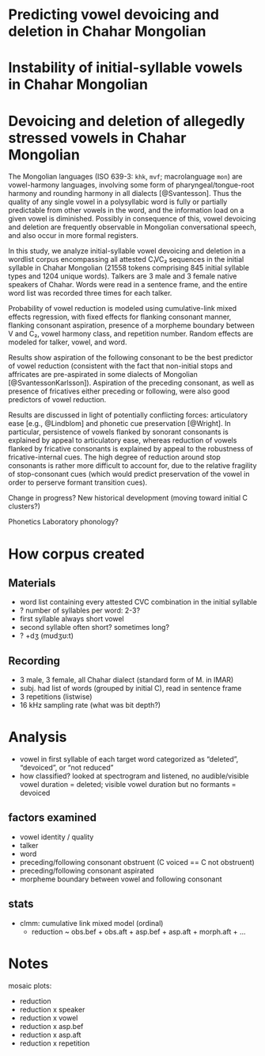 # Predicting vowel devoicing and deletion in Chahar Mongolian
# Instability of initial-syllable vowels in Chahar Mongolian
# Devoicing and deletion of allegedly stressed vowels in Chahar Mongolian
<!-- Choose a title that clearly indicates the topic of the research and is not more than one 7-inch typed line. Note that your choice of title has considerable influence on how your paper or poster is grouped with others to form thematically coherent sessions. A clear relationship between the title and content of your abstract will help ensure it is assigned to an appropriate session, should it be selected for presentation. -->

<!-- State the problem or research question raised by prior work, with specific reference to relevant prior research. -->
The Mongolian languages (ISO 639-3: `khk`, `mvf`; macrolanguage `mon`) are vowel-harmony languages, involving some form of pharyngeal/tongue-root harmony and rounding harmony in all dialects [@Svantesson]. Thus the quality of any single vowel in a polysyllabic word is fully or partially predictable from other vowels in the word, and the information load on a given vowel is diminished. Possibly in consequence of this, vowel devoicing and deletion are frequently observable in Mongolian conversational speech, and also occur in more formal registers.

<!-- Debate in Mongolist linguistics on the placement of stress -- initial syllables supposedly stressed -- why would stressed vowels be deleted? @Svantesson, @Walker, Yurong may be able to provide more citations -->

<!-- State the main point or argument of the proposed presentation. -->
In this study, we analyze initial-syllable vowel devoicing and deletion in a wordlist corpus encompassing all attested C₁VC₂ sequences in the initial syllable in Chahar Mongolian (21558 tokens comprising 845 initial syllable types and 1204 unique words). Talkers are 3 male and 3 female native speakers of Chahar<!-- (the prestige dialect of Mongolian as spoken in the People’s Republic of China)-->. Words were read in a sentence frame, and the entire word list was recorded three times for each talker.

<!-- Regardless of the subfield, cite sufficient data, and explain why and how they support the main point or argument. When examples are in languages other than English, provide word-by-word glosses and underline the portions of the examples which are critical to the argument. Explain abbreviations at their first occurrence. -->

<!-- If your research presents the results of experiments, but collection of results is not yet complete, then report what results you've already obtained in sufficient detail that your abstract may be evaluated. Also indicate explicitly the nature of the experimental design and the specific hypothesis tested. -->

<!-- State the relevance of your ideas to past work or to the future development of the field. Describe analyses in as much detail as possible. Avoid saying in effect "a solution to this problem will be presented". If you are taking a stand on a controversial issue, summarize the arguments that led you to your position. -->
<!-- how is vowel reduction defined/measured -->Probability of vowel reduction is modeled using cumulative-link mixed effects regression, with fixed effects for flanking consonant manner, flanking consonant aspiration, presence of a morpheme boundary between V and C₂, vowel harmony class, and repetition number. Random effects are modeled for talker, vowel, and word.

Results show aspiration of the following consonant to be the best predictor of vowel reduction (consistent with the fact that non-initial stops and affricates are pre-aspirated in some dialects of Mongolian [@SvantessonKarlsson]). Aspiration of the preceding consonant, as well as presence of fricatives either preceding or following, were also good predictors of vowel reduction.
<!-- pre-aspiration citation? -->

<!-- State the contribution to linguistic research made by the analysis. -->
Results are discussed in light of potentially conflicting forces: articulatory ease [e.g., @Lindblom] and phonetic cue preservation [@Wright]. In particular, persistence of vowels flanked by sonorant consonants is explained by appeal to articulatory ease, whereas reduction of vowels flanked by fricative consonants is explained by appeal to the robustness of fricative-internal cues. The high degree of reduction around stop consonants is rather more difficult to account for, due to the relative fragility of stop-consonant cues (which would predict preservation of the vowel in order to perserve formant transition cues).

Change in progress?  New historical development (moving toward initial C clusters?)

<!-- While citation in the text of the relevant literature is essential, a separate list of references at the end of the abstract is generally unnecessary. -->

<!-- When you submit your abstract to the website, please identify a primary field on the basis of the abstract's general topic area, and use the secondary field to indicate methodology or a secondary topic. For example, a paper or poster about the production of relative clauses could have "syntax" as its primary field, and "psycholinguistics" as the secondary field. This will make it easier to assign your abstract to appropriate reviewers. -->
Phonetics
Laboratory phonology?

<!-- END ABSTRACT. NOTES/QUESTIONS FOLLOW. -->

# How corpus created

## Materials
- word list containing every attested CVC combination in the initial syllable
- ? number of syllables per word: 2-3?
- first syllable always short vowel
- second syllable often short? sometimes long?
- ? +dʒ (mʊdʒʊ:t)

## Recording
- 3 male, 3 female, all Chahar dialect (standard form of M. in IMAR)
- subj. had list of words (grouped by initial C), read in sentence frame
- 3 repetitions (listwise)
- 16 kHz sampling rate (what was bit depth?)

# Analysis
- vowel in first syllable of each target word categorized as “deleted”, “devoiced”, or “not reduced”
- how classified?  looked at spectrogram and listened, no audible/visible vowel duration = deleted; visible vowel duration but no formants = devoiced

## factors examined
- vowel identity / quality
- talker
- word
- preceding/following consonant obstruent (C voiced == C not obstruent)
- preceding/following consonant aspirated
- morpheme boundary between vowel and following consonant

## stats
- clmm: cumulative link mixed model (ordinal)
    - reduction ~ obs.bef + obs.aft + asp.bef + asp.aft + morph.aft + ...

# Notes
mosaic plots:
- reduction
- reduction x speaker
- reduction x vowel
- reduction x asp.bef
- reduction x asp.aft
- reduction x repetition
